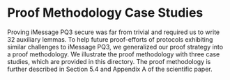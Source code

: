 # Proof Methodology Case Studies

Proving iMessage PQ3 secure was far from trivial and required us to write 32 auxiliary lemmas.
To help future proof-efforts of protocols exhibiting similar challenges to iMessage PQ3, we generalized our proof strategy into a proof methodology.
We illustrate the proof methodology with three case studies, which are provided in this directory.
The proof methodology is further described in Section 5.4 and Appendix A of the scientific paper.
